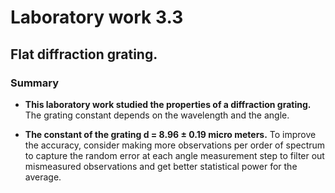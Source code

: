 # Laboratory work 3.3

## Flat diffraction grating.

### Summary

* **This laboratory work studied the properties of a diffraction grating.** The grating constant depends on the wavelength and the angle.

* **The constant of the grating d = 8.96 ± 0.19 micro meters.** To improve the accuracy, consider making more observations per order of spectrum to capture the random error at each angle measurement step to filter out mismeasured observations and get better statistical power for the average.
